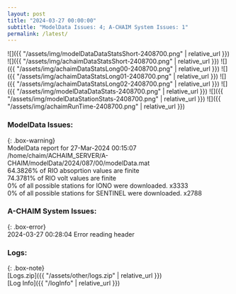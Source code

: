 ```yaml
---
layout: post
title: "2024-03-27 00:00:00"
subtitle: "ModelData Issues: 4; A-CHAIM System Issues: 1"
permalink: /latest/
---
```


![]({{ "/assets/img/modelDataDataStatsShort-2408700.png" | relative_url }})
![]({{ "/assets/img/achaimDataStatsShort-2408700.png" | relative_url }})
![]({{ "/assets/img/achaimDataStatsLong00-2408700.png" | relative_url }})
![]({{ "/assets/img/achaimDataStatsLong01-2408700.png" | relative_url }})
![]({{ "/assets/img/achaimDataStatsLong02-2408700.png" | relative_url }})
![]({{ "/assets/img/modelDataDataStats-2408700.png" | relative_url }})
![]({{ "/assets/img/modelDataStationStats-2408700.png" | relative_url }})
![]({{ "/assets/img/achaimRunTime-2408700.png" | relative_url }})


### ModelData Issues:  
  
{: .box-warning}  
 ModelData report for 27-Mar-2024 00:15:07   
 /home/chaim/ACHAIM_SERVER/A-CHAIM/modelData/2024/087/00/modelData.mat   
 64.3826% of RIO absoprtion values are finite   
 74.3781% of RIO volt values are finite   
 0% of all possible stations for IONO were downloaded. x3333   
 0% of all possible stations for SENTINEL were downloaded. x2788   
  
### A-CHAIM System Issues:  
  
{: .box-error}  
2024-03-27 00:28:04 Error reading header  

### Logs:  
  
{: .box-note}  
[Logs.zip]({{ "/assets/other/logs.zip" | relative_url }})  
[Log Info]({{ "/logInfo" | relative_url }})  
